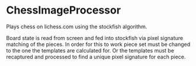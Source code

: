 # ChessImageProcessor
Plays chess on lichess.com using the stockfish algorithm. 

Board state is read from screen and fed into stockfish via pixel signature matching of the pieces.
In order for this to work piece set must be changed to the one the templates are calculated for.
Or the templates must be recaptured and processed to find a unique pixel signature for each piece.
